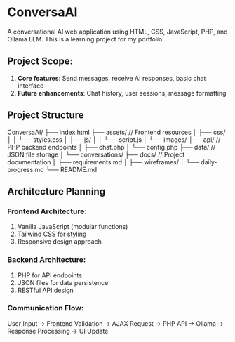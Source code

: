 # ConversaAI
A conversational AI web application using HTML, CSS, JavaScript, PHP, and Ollama LLM. This is a learning project for my portfolio.

## Project Scope:
1. **Core features**: Send messages, receive AI responses, basic chat interface
2. **Future enhancements**: Chat history, user sessions, message formatting

## Project Structure
ConversaAI/
├── index.html
├── assets/                 // Frontend resources
│   ├── css/
│   │   └── styles.css
│   ├── js/
│   │   └── script.js
│   └── images/
├── api/                    // PHP backend endpoints
│   ├── chat.php
│   └── config.php
├── data/                   // JSON file storage
│   └── conversations/
├── docs/                   // Project documentation
│   ├── requirements.md
│   ├── wireframes/
│   └── daily-progress.md
└── README.md

## Architecture Planning 
### Frontend Architecture:
1. Vanilla JavaScript (modular functions)
2. Tailwind CSS for styling
3. Responsive design approach

### Backend Architecture:
1. PHP for API endpoints
2. JSON files for data persistence
3. RESTful API design

### Communication Flow:
User Input → Frontend Validation → AJAX Request → PHP API → Ollama → Response Processing → UI Update